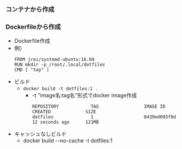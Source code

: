 ### コンテナから作成

### Dockerfileから作成

* Dockerfile作成
* 例）
    ```
    FROM jrei/systemd-ubuntu:16.04
    RUN mkdir -p /root/.local/dotfiles
    CMD [ "top" ]
    ```
* ビルド
    * `docker build -t dotfiles:1 .`
        * -t "image名:tag名"形式でdocker image作成
            ```
            REPOSITORY            TAG                 IMAGE ID            CREATED             SIZE
            dotfiles              1                   8439ed093f0d        12 seconds ago      121MB
            ```
* キャッシュなしビルド
    * docker build --no-cache -t dotfiles:1